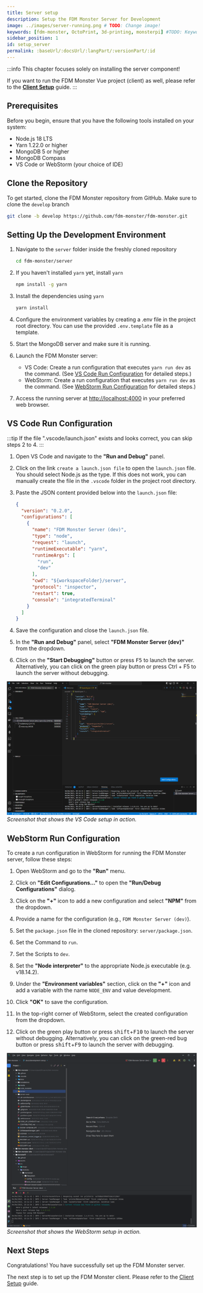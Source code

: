```yaml
---
title: Server setup
description: Setup the FDM Monster Server for Development
image: ../images/server-running.png # TODO: Change image!
keywords: [fdm-monster, OctoPrint, 3d-printing, monsterpi] #TODO: Keywords!
sidebar_position: 1
id: setup_server
permalink: :baseUrl/:docsUrl/:langPart/:versionPart/:id
---
```


:::info
This chapter focuses solely on installing the server component!

If you want to run the FDM Monster Vue project (client) as well, please refer to the
**[Client Setup](./setup_client.md)** guide.
:::

## Prerequisites

Before you begin, ensure that you have the following tools installed on your system:

- Node.js 18 LTS
- Yarn 1.22.0 or higher
- MongoDB 5 or higher
- MongoDB Compass
- VS Code or WebStorm (your choice of IDE)

## Clone the Repository

To get started, clone the FDM Monster repository from GitHub. Make sure to clone the `develop` branch

```bash
git clone -b develop https://github.com/fdm-monster/fdm-monster.git
```

## Setting Up the Development Environment

1) Navigate to the `server` folder inside the freshly cloned repository

    ```bash
    cd fdm-monster/server
    ```

1) If you haven't installed `yarn` yet, install `yarn`

   ```bash
   npm install -g yarn
   ```

1) Install the dependencies using `yarn`

   ```bash
   yarn install
   ```
  
1) Configure the environment variables by creating a .env file in the project root directory. You can use the provided
`.env.template` file as a template.

1) Start the MongoDB server and make sure it is running.

1) Launch the FDM Monster server:
    - VS Code: Create a run configuration that executes `yarn run dev` as the command. (See
      [VS Code Run Configuration](#vs-code-run-configuration) for detailed steps.)
    - WebStorm: Create a run configuration that executes `yarn run dev` as the command. (See
      [WebStorm Run Configuration](#webstorm-run-configuration) for detailed steps.)

1) Access the running server at [http://localhost:4000](http://localhost:4000) in your preferred web browser.

## VS Code Run Configuration

:::tip
If the file ".vscode/launch.json" exists and looks correct, you can skip steps 2 to 4.
:::

1) Open VS Code and navigate to the **"Run and Debug"** panel.

1) Click on the link `create a launch.json file` to open the `launch.json` file. You should select Node.js as the type.
If this does not work, you can manually create the file in the `.vscode` folder in the project root directory.

1) Paste the JSON content provided below into the `launch.json` file:

   ```json
   {
     "version": "0.2.0",
     "configurations": [
       {
         "name": "FDM Monster Server (dev)",
         "type": "node",
         "request": "launch",
         "runtimeExecutable": "yarn",
         "runtimeArgs": [
           "run",
           "dev"
         ],
         "cwd": "${workspaceFolder}/server",
         "protocol": "inspector",
         "restart": true,
         "console": "integratedTerminal"
       }
     ]
   }
   ```

1) Save the configuration and close the `launch.json` file.

1) In the **"Run and Debug"** panel, select **"FDM Monster Server (dev)"** from the dropdown.

1) Click on the **"Start Debugging"** button or press <kbd>F5</kbd> to launch the server. Alternatively, you can click
on the green play button or press Ctrl + F5 to launch the server without debugging.

![Screenshot that shows the VS Code setup in action](../images/vscode-server-running.png)
_Screenshot that shows the VS Code setup in action._

## WebStorm Run Configuration

To create a run configuration in WebStorm for running the FDM Monster server, follow these steps:

1) Open WebStorm and go to the **"Run"** menu.

1) Click on **"Edit Configurations..."** to open the **"Run/Debug Configurations"** dialog.

1) Click on the **"+"** icon to add a new configuration and select **"NPM"** from the dropdown.

1) Provide a name for the configuration (e.g., `FDM Monster Server (dev)`).

1) Set the `package.json` file in the cloned repository: `server/package.json`.

1) Set the Command to `run`.

1) Set the Scripts to `dev`.

1) Set the **"Node interpreter"** to the appropriate Node.js executable (e.g. v18.14.2).

1) Under the **"Environment variables"** section, click on the **"+"** icon and add a variable with the name `NODE_ENV`
   and value development.

1) Click **"OK"** to save the configuration.

1) In the top-right corner of WebStorm, select the created configuration from the dropdown.

1) Click on the green play button or press <kbd>shift</kbd>+<kbd>F10</kbd> to launch the server without debugging.
   Alternatively, you can click on the green-red bug button or press <kbd>shift</kbd>+<kbd>F9</kbd> to launch the server
   with debugging.

![Screenshot that shows the WebStorm setup in action](../images/webstorm-server-running.png)
_Screenshot that shows the WebStorm setup in action._

## Next Steps

Congratulations! You have successfully set up the FDM Monster server.

The next step is to set up the FDM Monster client. Please refer to the [Client Setup](./setup_client.md) guide.
